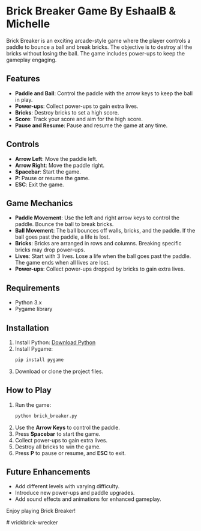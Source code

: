 # Brick Breaker Game By EshaalB & Michelle 

Brick Breaker is an exciting arcade-style game where the player controls a paddle to bounce a ball and break bricks. The objective is to destroy all the bricks without losing the ball. The game includes power-ups to keep the gameplay engaging.

## Features

- **Paddle and Ball**: Control the paddle with the arrow keys to keep the ball in play.
- **Power-ups**: Collect power-ups to gain extra lives.
- **Bricks**: Destroy bricks to set a high score.
- **Score**: Track your score and aim for the high score.
- **Pause and Resume**: Pause and resume the game at any time.

## Controls

- **Arrow Left**: Move the paddle left.
- **Arrow Right**: Move the paddle right.
- **Spacebar**: Start the game.
- **P**: Pause or resume the game.
- **ESC**: Exit the game.

## Game Mechanics

- **Paddle Movement**: Use the left and right arrow keys to control the paddle. Bounce the ball to break bricks.
- **Ball Movement**: The ball bounces off walls, bricks, and the paddle. If the ball goes past the paddle, a life is lost.
- **Bricks**: Bricks are arranged in rows and columns. Breaking specific bricks may drop power-ups.
- **Lives**: Start with 3 lives. Lose a life when the ball goes past the paddle. The game ends when all lives are lost.
- **Power-ups**: Collect power-ups dropped by bricks to gain extra lives.

## Requirements

- Python 3.x
- Pygame library

## Installation

1. Install Python: [Download Python](https://www.python.org/)
2. Install Pygame:
   ```bash
   pip install pygame
   ```
3. Download or clone the project files.

## How to Play

1. Run the game:
   ```bash
   python brick_breaker.py
   ```
2. Use the **Arrow Keys** to control the paddle.
3. Press **Spacebar** to start the game.
4. Collect power-ups to gain extra lives.
5. Destroy all bricks to win the game.
6. Press **P** to pause or resume, and **ESC** to exit.

## Future Enhancements

- Add different levels with varying difficulty.
- Introduce new power-ups and paddle upgrades.
- Add sound effects and animations for enhanced gameplay.

Enjoy playing Brick Breaker!

#   v r i c k b r i c k - w r e c k e r  
 